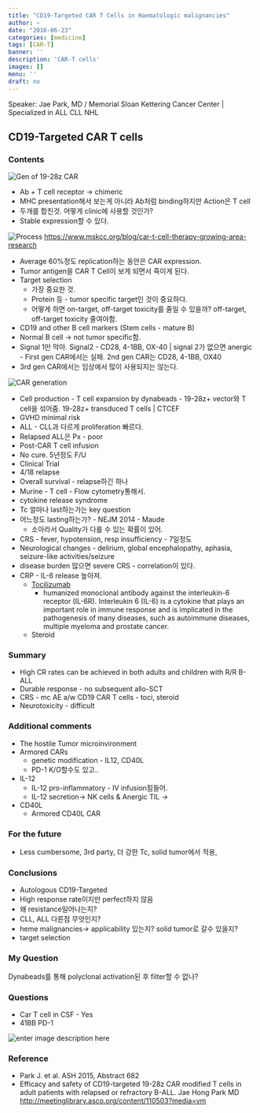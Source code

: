 ```yaml
---
title: "CD19-Targeted CAR T Cells in Haematologic malignancies"
author: ~
date: "2016-06-23"
categories: [medicine]
tags: [CAR-T]
banner: ''
description: 'CAR-T cells'
images: []
menu: ''
draft: no
---
```


Speaker: Jae Park, MD / Memorial Sloan Kettering Cancer Center | Specialized in ALL CLL NHL

## CD19-Targeted CAR T cells

### Contents

![Gen of 19-28z CAR](http://media4.asco.org/156/9447/110503/110503_video_pvhr.jpg)

* Ab + T cell receptor -> chimeric
* MHC presentation해서 보는게 아니라 Ab처럼 binding하지만 Action은 T cell
* 두개를 합친것. 어떻게 clinic에 사용할 것인가?
* Stable expression할 수 있다.


![Process](https://www.mskcc.org/sites/default/files/styles/large/public/node/39453/image/msk402-cartcell-infographic327.jpg)
https://www.mskcc.org/blog/car-t-cell-therapy-growing-area-research

* Average 60%정도 replication하는 동안은 CAR expression.
* Tumor antigen을 CAR T Cell이 보게 되면서 죽이게 된다.
* Target selection
  * 가장 중요한 것.
  * Protein 등 - tumor specific target인 것이 중요하다.
  * 어떻게 하면 on-target, off-target toxicity를 줄일 수 있을까? off-target, off-target toxicity 줄여야함.
* CD19 and other B cell markers (Stem cells - mature B)
* Normal B cell -> not tumor specific함.
* Signal 1만 막아. Signal2 - CD28, 4-1BB, OX-40 | signal 2가 없으면 anergic - First gen CAR에서는 실패. 2nd gen CAR는 CD28, 4-1BB, OX40
* 3rd gen CAR에서는 임상에서 많이 사용되지는 않는다.

![CAR generation](http://d3md5dngttnvbj.cloudfront.net/content/bloodjournal/125/26/4017/F1.large.jpg)

* Cell production - T cell expansion by dynabeads - 19-28z+ vector와 T cell을 섞어줌. 19-28z+ transduced T cells | CTCEF
* GVHD minimal risk
* ALL - CLL과 다르게 proliferation 빠르다.
* Relapsed ALL은 Px - poor
* Post-CAR T cell infusion
* No cure. 5년정도 F/U
* Clinical Trial
* 4/18 relapse
* Overall survival - relapse하긴 하나
* Murine - T cell - Flow cytometry통해서.
* cytokine release syndrome
* Tc 얼마나 last하는가는 key question
* 어느정도 lasting하는가? - NEJM 2014 - Maude
  * 소아라서 Quality가 다를 수 있는 확률이 있어.
* CRS - fever, hypotension, resp insufficiency - 7일정도
* Neurological changes - delirium, global encephalopathy, aphasia, seizure-like activities/seizure
* disease burden 많으면 severe CRS - correlation이 있다.
* CRP - IL-6 release 높아져.
  * [Tocilizumab](https://en.wikipedia.org/wiki/Tocilizumab )
    * humanized monoclonal antibody against the interleukin-6 receptor (IL-6R). Interleukin 6 (IL-6) is a cytokine that plays an important role in immune response and is implicated in the pathogenesis of many diseases, such as autoimmune diseases, multiple myeloma and prostate cancer.
  * Steroid

### Summary
* High CR rates can be achieved in both adults and children with R/R B-ALL
* Durable response - no subsequent allo-SCT
* CRS - mc AE a/w CD19 CAR T cells - toci, steroid
* Neurotoxicity - difficult

### Additional comments
* The hostile Tumor microinvironment
* Armored CARs
  * genetic modification - IL12, CD40L
  * PD-1 K/O할수도 있고..
* IL-12
  * IL-12 pro-inflammatory - IV infusion힘들어.
  * IL-12 secretion-> NK cells & Anergic TIL ->
* CD40L
  * Armored CD40L CAR

### For the future
* Less cumbersome, 3rd party, 더 강한 Tc, solid tumor에서 적용,

### Conclusions
* Autologous CD19-Targeted
* High response rate이지만 perfect하지 않음
* 왜 resistance일어나는지?
* CLL, ALL 다른점 무엇인지?
* heme malignancies-> applicability 있는지? solid tumor로 갈수 있을지?
* target selection

### My Question
Dynabeads를 통해 polyclonal activation된 후 filter할 수 없나?

### Questions
* Car T cell in CSF - Yes
* 41BB PD-1

![enter image description here](http://www.danafarberbostonchildrens.org/uploadedimages/content/page_content/news/2015/dfc_7706_car_t-cell_infographic_branded-2.jpg)

### Reference
* Park J. et al. ASH 2015, Abstract 682
* Efficacy and safety of CD19-targeted 19-28z CAR modified T cells in adult patients with relapsed or refractory B-ALL. Jae Hong Park MD
http://meetinglibrary.asco.org/content/110503?media=vm
